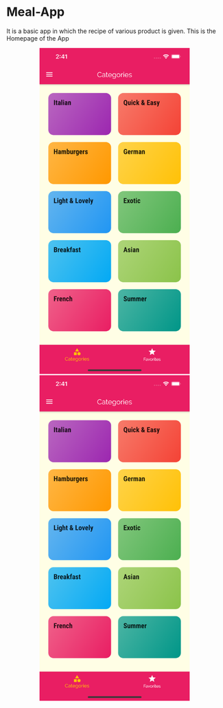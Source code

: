 # Meal-App
It is a basic app in which the recipe of various product is given.
This is the Homepage of the App
<p align="center">
  <img src="Images/Homepage.png" width="350" title="hover text">
  <img src="Images/Homepage.png" width="350" alt="accessibility text">
</p>
